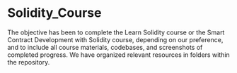 # Solidity_Course
The objective has been to complete the Learn Solidity course or the Smart Contract Development with Solidity course, depending on our preference, and to include all course materials, codebases, and screenshots of completed progress. We have organized relevant resources in folders within the repository.
